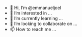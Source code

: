- 👋 Hi, I’m @emmanueljoel
- 👀 I’m interested in ...
- 🌱 I’m currently learning ...
- 💞️ I’m looking to collaborate on ...
- 📫 How to reach me ...

<!---
emmanueljoel/emmanueljoel is a ✨ special ✨ repository because its `README.md` (this file) appears on your GitHub profile.
You can click the Preview link to take a look at your changes.
--->
